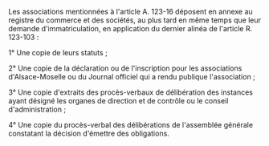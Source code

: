 Les associations mentionnées à l'article A. 123-16 déposent en annexe au registre du commerce et des sociétés, au plus tard en même temps que leur demande d'immatriculation, en application du dernier alinéa de l'article R. 123-103 : 


1° Une copie de leurs statuts ; 


2° Une copie de la déclaration ou de l'inscription pour les associations d'Alsace-Moselle ou du Journal officiel qui a rendu publique l'association ; 


3° Une copie d'extraits des procès-verbaux de délibération des instances ayant désigné les organes de direction et de contrôle ou le conseil d'administration ; 


4° Une copie du procès-verbal des délibérations de l'assemblée générale constatant la décision d'émettre des obligations.

